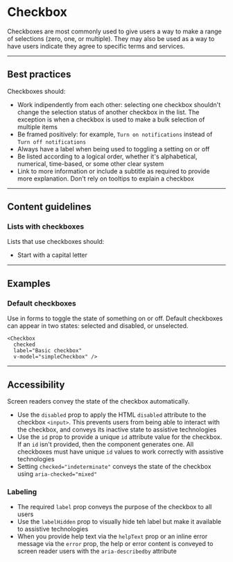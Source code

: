 # Checkbox

Checkboxes are most commonly used to give users a way to make a range of selections (zero, one, or multiple). They may
also be used as a way to have users indicate they agree to specific terms and services.

---

## Best practices

Checkboxes should:

- Work indipendently from each other: selecting one checkbox shouldn't change the selection status of another checkbox
  in the list. The exception is when a checkbox is used to make a bulk selection of multiple items
- Be framed positively: for example, `Turn on notifications` instead of `Turn off notifications`
- Always have a label when being used to toggling a setting on or off
- Be listed according to a logical order, whether it's alphabetical, numerical, time-based, or some other clear system
- Link to more information or include a subtitle as required to provide more explanation. Don't rely on tooltips to
  explain a checkbox

---

## Content guidelines

### Lists with checkboxes

Lists that use checkboxes should:

- Start with a capital letter

---

## Examples

### Default checkboxes

Use in forms to toggle the state of something on or off. Default checkboxes can appear in two states: selected and
disabled, or unselected.

```vue
<Checkbox
  checked
  label="Basic checkbox"
  v-model="simpleCheckbox" />
```

---

## Accessibility

Screen readers convey the state of the checkbox automatically.

- Use the `disabled` prop to apply the HTML `disabled` attribute to the checkbox `<input>`. This prevents users from
  being able to interact with the checkbox, and conveys its inactive state to assistive technologies
- Use the `id` prop to provide a unique `id` attribute value for the checkbox. If an `id` isn't provided, then the
  component generates one. All checkboxes must have unique `id` values to work correctly with assistive technologies
- Setting `checked="indeterminate"` conveys the state of the checkbox using `aria-checked="mixed"`

### Labeling

- The required `label` prop conveys the purpose of the checkbox to all users
- Use the `labelHidden` prop to visually hide teh label but make it available to assistive technologies
- When you provide help text via the `helpText` prop or an inline error message via the `error` prop, the help or error
  content is conveyed to screen reader users with the `aria-describedby` attribute
